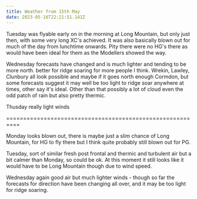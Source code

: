 ```yaml
---
title: Weather from 15th May
date: 2023-05-16T22:21:51.141Z
---
```

Tuesday was flyable early on in the morning at Long Mountain, but only just then, with some very long XC's achieved.  It was also basically blown out for much of the day from lunchtime onwards.  Pity there were no HG's there as would have been ideal for them as the Modellers showed the way.

Wednesday forecasts have changed and is much lighter and tending to be more north.  better for ridge soaring for more people I think.  Wrekin, Lawley, Clunbury all look possible and maybe if it goes north enough Cormdon, but some forecasts suggest it may well be too light to ridge soar anywhere at times, other say it's ideal.  Other than that possibly a lot of cloud even the odd patch of rain but also pretty thermic.

Thusday really light winds

\==========================================================

Monday looks blown out,  there is maybe just a slim chance of Long Mountain, for HG to fly there but I think quite probably still blown out for PG.

Tuesday, sort of similar fresh post frontal and thermic and turbulent air but a bit calmer than Monday, so could be ok.  At this moment it still looks like it would have to be Long Mountain though due to wind speed.

Wednesday again good air but much lighter winds - though so far the forecasts for direction have been changing all over, and it may be too light for ridge soaring.